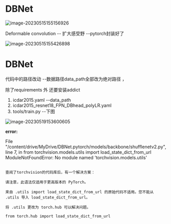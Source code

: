 # DBNet

![image-20230515155156926](/home/ly/.config/Typora/typora-user-images/image-20230515155156926.png)









Deformable convolution -- 扩大感受野  --pytorch封装好了

![image-20230515155426898](/home/ly/.config/Typora/typora-user-images/image-20230515155426898.png) 

# DBNet

代码中的路径改动  --数据路径data_path全部改为绝对路径 ， 

除了requirements 外  还要安装addict

1. icdar2015.yaml   --data_path
2. icdar2015_resnet18_FPN_DBhead_polyLR.yaml
3. tools/train.py  --下图

![image-20230519153600605](/home/ly/.config/Typora/typora-user-images/image-20230519153600605.png)

 **error:**

File "/content/drive/MyDrive/DBNet.pytorch/models/backbone/shufflenetv2.py", line 7, in <module>    from torchvision.models.utils import load_state_dict_from_url ModuleNotFoundError: No module named 'torchvision.models.utils'

```

查阅了torchvision的代码库后，有一个解决方案：

请注意，此语法仅适用于更高版本的 PyTorch。

来自 .utils import load_state_dict_from_url 的原始代码不适用。您不能从 .utils 导入 load_state_dict_from_url。

将 .utils 更改为 torch.hub 可以解决问题。

from torch.hub import load_state_dict_from_url
```

